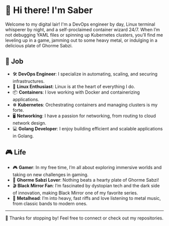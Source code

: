 # 👋 Hi there! I'm Saber

Welcome to my digital lair! I'm a DevOps engineer by day, Linux terminal whisperer by night, and a self-proclaimed container wizard 24/7. When I’m not debugging YAML files or spinning up Kubernetes clusters, you’ll find me leveling up in a game, jamming out to some heavy metal, or indulging in a delicious plate of Ghorme Sabzi.

## 🚀 Job

- 🛠️ **DevOps Engineer**: I specialize in automating, scaling, and securing infrastructures.
- 🐧 **Linux Enthusiast**: Linux is at the heart of everything I do.
- 📦 **Containers**: I love working with Docker and containerizing applications.
- ☸️ **Kubernetes**: Orchestrating containers and managing clusters is my forte.
- 🖥️ **Networking**: I have a passion for networking, from routing to cloud network design.
- 💻 **Golang Developer**: I enjoy building efficient and scalable applications in Golang.

## 🎮 Life

- 🎮 **Gamer**: In my free time, I’m all about exploring immersive worlds and taking on new challenges in gaming.
- 🍲 **Ghorme Sabzi Lover**: Nothing beats a hearty plate of Ghorme Sabzi!
- 🎬 **Black Mirror Fan**: I’m fascinated by dystopian tech and the dark side of innovation, making Black Mirror one of my favorite series.
- 🎸 **Metalhead**: I’m into heavy, fast riffs and love listening to metal music, from classic bands to modern ones.

---

🌟 Thanks for stopping by! Feel free to connect or check out my repositories.
